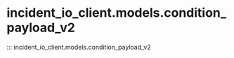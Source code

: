 # incident_io_client.models.condition_payload_v2

::: incident_io_client.models.condition_payload_v2